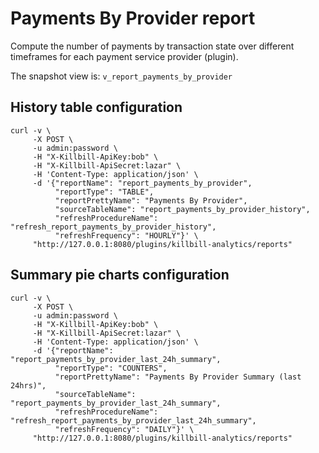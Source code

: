 # Payments By Provider report

Compute the number of payments by transaction state over different timeframes for each payment service provider (plugin).

The snapshot view is: `v_report_payments_by_provider`

## History table configuration

```
curl -v \
     -X POST \
     -u admin:password \
     -H "X-Killbill-ApiKey:bob" \
     -H "X-Killbill-ApiSecret:lazar" \
     -H 'Content-Type: application/json' \
     -d '{"reportName": "report_payments_by_provider",
          "reportType": "TABLE",
          "reportPrettyName": "Payments By Provider",
          "sourceTableName": "report_payments_by_provider_history",
          "refreshProcedureName": "refresh_report_payments_by_provider_history",
          "refreshFrequency": "HOURLY"}' \
     "http://127.0.0.1:8080/plugins/killbill-analytics/reports"
```

## Summary pie charts configuration

```
curl -v \
     -X POST \
     -u admin:password \
     -H "X-Killbill-ApiKey:bob" \
     -H "X-Killbill-ApiSecret:lazar" \
     -H 'Content-Type: application/json' \
     -d '{"reportName": "report_payments_by_provider_last_24h_summary",
          "reportType": "COUNTERS",
          "reportPrettyName": "Payments By Provider Summary (last 24hrs)",
          "sourceTableName": "report_payments_by_provider_last_24h_summary",
          "refreshProcedureName": "refresh_report_payments_by_provider_last_24h_summary",
          "refreshFrequency": "DAILY"}' \
     "http://127.0.0.1:8080/plugins/killbill-analytics/reports"
```
